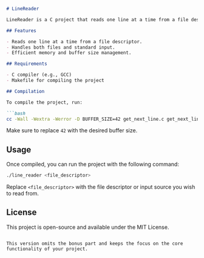 ```markdown
# LineReader

LineReader is a C project that reads one line at a time from a file descriptor. It efficiently manages memory and buffer sizes, handling both files and standard input.

## Features

- Reads one line at a time from a file descriptor.
- Handles both files and standard input.
- Efficient memory and buffer size management.

## Requirements

- C compiler (e.g., GCC)
- Makefile for compiling the project

## Compilation

To compile the project, run:

```bash
cc -Wall -Wextra -Werror -D BUFFER_SIZE=42 get_next_line.c get_next_line_utils.c -o line_reader
```

Make sure to replace `42` with the desired buffer size.

## Usage

Once compiled, you can run the project with the following command:

```bash
./line_reader <file_descriptor>
```

Replace `<file_descriptor>` with the file descriptor or input source you wish to read from.

## License

This project is open-source and available under the MIT License.
```

This version omits the bonus part and keeps the focus on the core functionality of your project.
